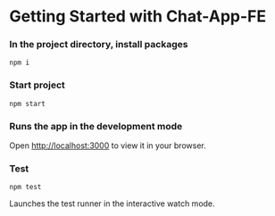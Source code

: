 # Getting Started with Chat-App-FE
### In the project directory, install packages
`npm i`
### Start project
`npm start`
### Runs the app in the development mode
Open [http://localhost:3000](http://localhost:3000) to view it in your browser.
### Test 
`npm test`

Launches the test runner in the interactive watch mode.